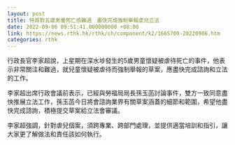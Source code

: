 ```yaml
---
layout: post
title: 特首對五歲男童死亡感難過　盡快完成強制舉報虐兒立法
date: 2022-09-06 09:51:41.000000000 +08:00
link: https://news.rthk.hk/rthk/ch/component/k2/1665709-20220906.htm
categories: rthk
---
```


行政長官李家超說，上星期在深水埗發生的5歲男童懷疑被虐待死亡的事件，他表示非常關注和難過，就兒童懷疑被虐待而強制舉報的草案，應盡快完成諮詢和立法的工作。

李家超出席行政會議前表示，已經與勞福局局長孫玉菡討論事件，雙方一致同意盡快推展立法工作，孫玉菡今日將會諮詢業界有關草案涵蓋的細節和範圍，希望他盡快完成諮詢，積極提交草案給立法會審議。

李家超強調，針對虐兒個案，須跨專業、跨部門處理，並提供適當培訓和指引，讓大家更了解做法和責任該如何執行。
